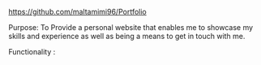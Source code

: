 https://github.com/maltamimi96/Portfolio

Purpose:
To Provide a personal website that enables me to showcase my skills and experience as well as being a means to get in touch with me.

Functionality : 

